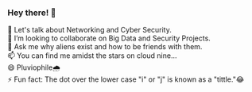 ### Hey there!  👋
 
<!-- 
**Poshini/Poshini** is a ✨ _special_ ✨ repository because its `README.md` (this file) appears on your GitHub profile.-->
    
  🌱 Let's talk about Networking and Cyber Security.                     
  👯 I’m looking to collaborate on Big Data and Security Projects.                             
  💬 Ask me why aliens exist and how to be friends with them.                 
  📫 You can find me amidst the stars on cloud nine...                         
  😄 Pluviophile🌧️                                                                           
  ⚡ Fun fact: The dot over the lower case "i" or "j" is known as a "tittle."😂 
  
    
 
